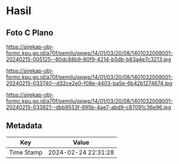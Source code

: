 # Hasil

## Foto C Plano

https://sirekap-obj-formc.kpu.go.id/a70f/pemilu/ppwp/14/01/03/20/08/1401032008001-20240215-005125--80dc88b9-80f9-4214-b5db-b83a4e7c3213.jpg

https://sirekap-obj-formc.kpu.go.id/a70f/pemilu/ppwp/14/01/03/20/08/1401032008001-20240215-033740--d32ce2e0-f08e-4403-ba5e-6b42b1274674.jpg

https://sirekap-obj-formc.kpu.go.id/a70f/pemilu/ppwp/14/01/03/20/08/1401032008001-20240215-033821--dbb9553f-995b-4ae7-abd9-c87091c36e96.jpg


## Metadata

| Key        | Value               |
| ---------- | ------------------- |
| Time Stamp | 2024-02-24 22:31:28 |



